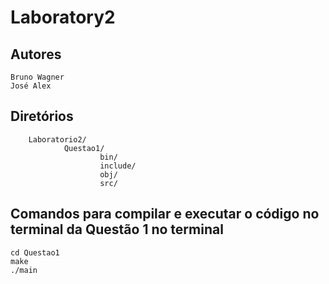 # Laboratory2

## Autores
	Bruno Wagner
	José Alex

## Diretórios

        Laboratorio2/
                Questao1/
                        bin/
                        include/
                        obj/
                        src/

## Comandos para compilar e executar o código no terminal da Questão 1 no terminal
    cd Questao1
    make
    ./main

